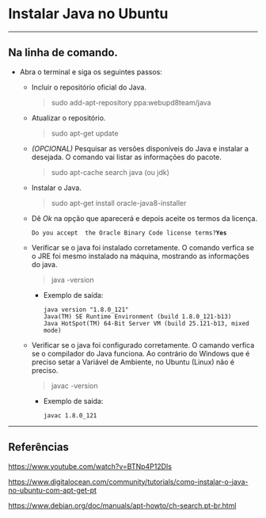 Instalar Java no Ubuntu
===============================================

--------------------

## Na linha de comando.

- Abra o terminal e siga os seguintes passos:

	- Incluir o repositório oficial do Java.

		> sudo add-apt-repository ppa:webupd8team/java

	- Atualizar o repositório.

		> sudo apt-get update

	- *(OPCIONAL)* Pesquisar as versões disponíveis do Java e instalar a desejada. O comando vai listar as informações do pacote.

		> sudo apt-cache search java (ou jdk)


	- Instalar o Java.

		> sudo apt-get install oracle-java8-installer

	- Dê *Ok* na opção que aparecerá e depois aceite os termos da licença.

		`Do you accept  the Oracle Binary Code license terms?`**`Yes`**
				

	- Verificar se o java foi instalado corretamente. O comando verfica se o JRE foi mesmo instalado na máquina, mostrando as informações do java.

		> java -version

		- Exemplo de saída:

			`java version "1.8.0_121"`</br>
			`Java(TM) SE Runtime Environment (build 1.8.0_121-b13)`</br>
			`Java HotSpot(TM) 64-Bit Server VM (build 25.121-b13, mixed mode)`


	- Verificar se o java foi configurado corretamente. O camando verfica se o compilador do Java funciona. Ao contrário do Windows que é preciso setar a Variável de Ambiente, no Ubuntu (Linux) não é preciso.

		> javac -version

		- Exemplo de saída:

			`javac 1.8.0_121`

--------------------

## Referências

https://www.youtube.com/watch?v=BTNp4P12DIs

https://www.digitalocean.com/community/tutorials/como-instalar-o-java-no-ubuntu-com-apt-get-pt

https://www.debian.org/doc/manuals/apt-howto/ch-search.pt-br.html

